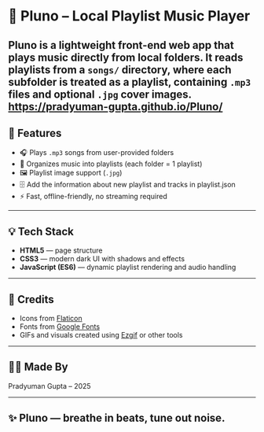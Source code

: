 # 🎵 Pluno – Local Playlist Music Player

**Pluno** is a lightweight front-end web app that plays music directly from local folders. It reads playlists from a `songs/` directory, where each subfolder is treated as a playlist, containing `.mp3` files and optional `.jpg` cover images.
<br>
https://pradyuman-gupta.github.io/Pluno/
---

## 🚀 Features

- 🎧 Plays `.mp3` songs from user-provided folders  
- 📂 Organizes music into playlists (each folder = 1 playlist)  
- 🖼️ Playlist image support (`.jpg`)  
- 🗄️ Add the information about new playlist and tracks in playlist.json
- ⚡ Fast, offline-friendly, no streaming required
---

## 💡 Tech Stack

- **HTML5** — page structure  
- **CSS3** — modern dark UI with shadows and effects  
- **JavaScript (ES6)** — dynamic playlist rendering and audio handling  

---


## 🙌 Credits

- Icons from [Flaticon](https://flaticon.com)  
- Fonts from [Google Fonts](https://fonts.google.com/)  
- GIFs and visuals created using [Ezgif](https://ezgif.com/) or other tools  

---

## 🧑‍💻 Made By

Pradyuman Gupta – 2025

---

## ✨ Pluno — breathe in beats, tune out noise.  



